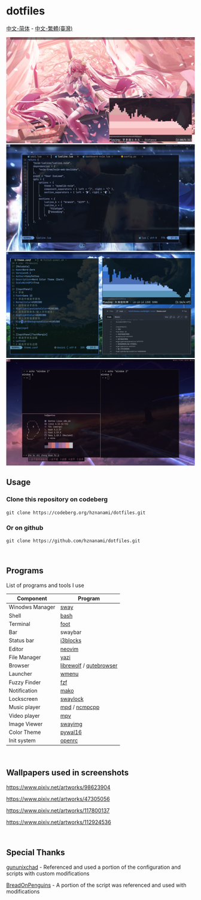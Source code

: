 # dotfiles

[中文-简体](README-zh-CN.md) - [中文-繁體(臺灣)](README-zh-TW.md)

<img src="./screenshot/screenshot1.png"/>
<img src="./screenshot/screenshot2.png"/>
<img src="./screenshot/screenshot3.png"/>
<img src="./screenshot/screenshot4.png"/>

<br>

## Usage

### Clone this repository on codeberg

```
git clone https://codeberg.org/hznanami/dotfiles.git
```

### Or on github

```
git clone https://github.com/hznanami/dotfiles.git
```

<br>

## Programs

List of programs and tools I use

| Component         | Program    |
|-------------------|------------|
| Winodws Manager   | [sway](https://github.com/swaywm/sway)    |
| Shell             | [bash](https://www.gnu.org/software/bash/bash.html)    |
| Terminal          | [foot](https://codeberg.org/dnkl/foot)    |
| Bar               | swaybar    |
| Status bar        | [i3blocks](https://github.com/vivien/i3blocks)    |
| Editor            | [neovim](https://github.com/neovim/neovim)    |
| File Manager      | [yazi](https://github.com/sxyazi/yazi)    |
| Browser           | [librewolf](https://codeberg.org/librewolf/source) / [qutebrowser](https://github.com/qutebrowser/qutebrowser)    |
| Launcher          | [wmenu](https://codeberg.org/adnano/wmenu)    |
| Fuzzy Finder      | [fzf](https://github.com/junegunn/fzf)    |
| Notification      | [mako](https://github.com/emersion/mako)    |
| Lockscreen        | [swaylock](https://github.com/swaywm/swaylock)    |
| Music player      | [mpd](https://github.com/MusicPlayerDaemon/MPD) / [ncmpcpp](https://github.com/ncmpcpp/ncmpcpp)    |
| Video player      | [mpv](https://github.com/mpv-player/mpv)    |
| Image Viewer      | [swayimg](https://github.com/artemsen/swayimg)    |
| Color Theme       | [pywal16](https://github.com/eylles/pywal16)    |
| Init system       | [openrc](https://github.com/OpenRC/openrc)    |

<br>

## Wallpapers used in screenshots 

<https://www.pixiv.net/artworks/98623904>

<https://www.pixiv.net/artworks/47305056>

<https://www.pixiv.net/artworks/117800137>

<https://www.pixiv.net/artworks/112924536>


<br>

## Special Thanks

[gununixchad](https://github.com/gnuunixchad/dotfiles) - Referenced and used a portion of the configuration and scripts with custom modifications

[BreadOnPenguins](https://github.com/BreadOnPenguins/scripts) - A portion of the script was referenced and used with modifications
